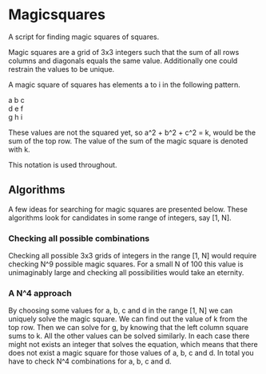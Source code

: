 # Magicsquares

A script for finding magic squares of squares.

Magic squares are a grid of 3x3 integers such that the sum of all rows columns
and diagonals equals the same value. Additionally one could restrain the values
to be unique.

A magic square of squares has elements a to i in the following pattern.

a b c  
d e f  
g h i  

These values are not the squared yet, so a^2 + b^2 + c^2 = k, would be the
sum of the top row. The value of the sum of the magic square is denoted with k.

This notation is used throughout.

## Algorithms
A few ideas for searching for magic squares are presented below. These algorithms
look for candidates in some range of integers, say [1, N].

### Checking all possible combinations
Checking all possible 3x3 grids of integers in the range [1, N] would require
checking N^9 possible magic squares. For a small N of 100 this value is
unimaginably large and checking all possibilities would take an eternity.

### A N^4 approach
By choosing some values for a, b, c and d in the range [1, N] we can uniquely
solve the magic square. We can find out the value of k from the top row. Then we
can solve for g, by knowing that the left column square sums to k. All the other
values can be solved similarly. In each case there might not exists an integer
that solves the equation, which means that there does not exist a magic square
for those values of a, b, c and d. In total you have to check N^4 combinations
for a, b, c and d.
